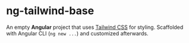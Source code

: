 # ng-tailwind-base

An empty **Angular** project that uses [Tailwind CSS](https://tailwindcss.com) for styling. Scaffolded with Angular CLI (`ng new ...`) and customized afterwards.